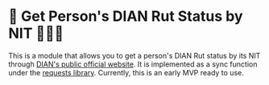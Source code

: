 # 🔎 Get Person's DIAN Rut Status by NIT 📑🇨🇴

This is a module that allows you to get a person's DIAN Rut status by its NIT through [DIAN's public official website](https://muisca.dian.gov.co/WebRutMuisca/DefConsultaEstadoRUT.faces). It is implemented as a sync function under the [requests library]([https://muisca.dian.gov.co/WebRutMuisca/DefConsultaEstadoRUT.faces](https://requests.readthedocs.io/en/latest/)https://requests.readthedocs.io/en/latest/). Currently, this is an early MVP ready to use. 

